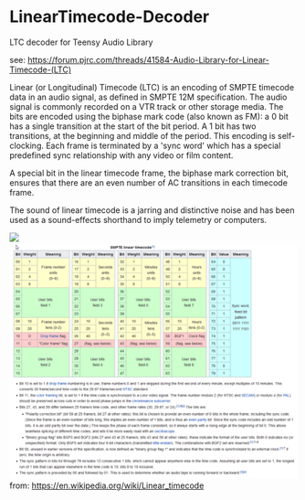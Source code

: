 # LinearTimecode-Decoder
LTC decoder for Teensy Audio Library


see: https://forum.pjrc.com/threads/41584-Audio-Library-for-Linear-Timecode-(LTC)

Linear (or Longitudinal) Timecode (LTC) is an encoding of SMPTE timecode data in an audio signal, as defined in SMPTE 12M specification. The audio signal is commonly recorded on a VTR track or other storage media. The bits are encoded using the biphase mark code (also known as FM): a 0 bit has a single transition at the start of the bit period. A 1 bit has two transitions, at the beginning and middle of the period. This encoding is self-clocking. Each frame is terminated by a 'sync word' which has a special predefined sync relationship with any video or film content.

A special bit in the linear timecode frame, the biphase mark correction bit, ensures that there are an even number of AC transitions in each timecode frame.

The sound of linear timecode is a jarring and distinctive noise and has been used as a sound-effects shorthand to imply telemetry or computers. 

![](https://upload.wikimedia.org/wikipedia/commons/thumb/9/90/Manchester_encoding_both_conventions.svg/650px-Manchester_encoding_both_conventions.svg.png)
![](docs/ltc.png)
from: https://en.wikipedia.org/wiki/Linear_timecode
